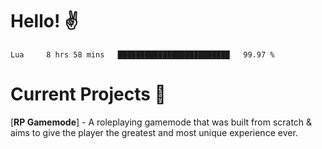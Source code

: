 # Hello! ✌️

<!--START_SECTION:waka-->
```text
Lua     8 hrs 58 mins   █████████████████████████   99.97 % 
```
<!--END_SECTION:waka-->

# Current Projects 🎨
[**RP Gamemode**] - A roleplaying gamemode that was built from scratch & aims to give the player the greatest and most unique experience ever.
